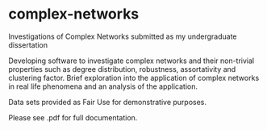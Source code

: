 # complex-networks
Investigations of Complex Networks submitted as my undergraduate dissertation 

Developing software to investigate complex networks and their non-trivial properties such as degree distribution, robustness, assortativity and clustering factor. Brief exploration into the application of complex networks in real life phenomena and an analysis of the application. 

Data sets provided as Fair Use for demonstrative purposes.

Please see .pdf for full documentation.
